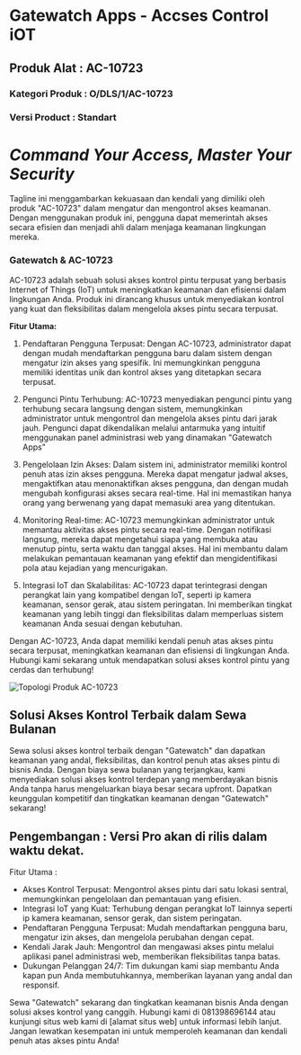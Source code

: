 # Gatewatch Apps - Accses Control iOT
## Produk Alat : AC-10723
### Kategori Produk : O/DLS/1/AC-10723
### Versi Product : Standart

# *Command Your Access, Master Your Security*

Tagline ini menggambarkan kekuasaan dan kendali yang dimiliki oleh produk "AC-10723" dalam mengatur dan mengontrol akses keamanan. Dengan menggunakan produk ini, pengguna dapat memerintah akses secara efisien dan menjadi ahli dalam menjaga keamanan lingkungan mereka.

### Gatewatch & AC-10723

AC-10723 adalah sebuah solusi akses kontrol pintu terpusat yang berbasis Internet of Things (IoT) untuk meningkatkan keamanan dan efisiensi dalam lingkungan Anda. Produk ini dirancang khusus untuk menyediakan kontrol yang kuat dan fleksibilitas dalam mengelola akses pintu secara terpusat.

**Fitur Utama:**
1. Pendaftaran Pengguna Terpusat: Dengan AC-10723, administrator dapat dengan mudah mendaftarkan pengguna baru dalam sistem dengan mengatur izin akses yang spesifik. Ini memungkinkan pengguna memiliki identitas unik dan kontrol akses yang ditetapkan secara terpusat.

2. Pengunci Pintu Terhubung: AC-10723 menyediakan pengunci pintu yang terhubung secara langsung dengan sistem, memungkinkan administrator untuk mengontrol dan mengelola akses pintu dari jarak jauh. Pengunci dapat dikendalikan melalui antarmuka yang intuitif menggunakan panel administrasi web yang dinamakan "Gatewatch Apps"

3. Pengelolaan Izin Akses: Dalam sistem ini, administrator memiliki kontrol penuh atas izin akses pengguna. Mereka dapat mengatur jadwal akses, mengaktifkan atau menonaktifkan akses pengguna, dan dengan mudah mengubah konfigurasi akses secara real-time. Hal ini memastikan hanya orang yang berwenang yang dapat memasuki area yang ditentukan.

4. Monitoring Real-time: AC-10723 memungkinkan administrator untuk memantau aktivitas akses pintu secara real-time. Dengan notifikasi langsung, mereka dapat mengetahui siapa yang membuka atau menutup pintu, serta waktu dan tanggal akses. Hal ini membantu dalam melakukan pemantauan keamanan yang efektif dan mengidentifikasi pola atau kejadian yang mencurigakan.

5. Integrasi IoT dan Skalabilitas: AC-10723 dapat terintegrasi dengan perangkat lain yang kompatibel dengan IoT, seperti ip kamera keamanan, sensor gerak, atau sistem peringatan. Ini memberikan tingkat keamanan yang lebih tinggi dan fleksibilitas dalam memperluas sistem keamanan Anda sesuai dengan kebutuhan.

Dengan AC-10723, Anda dapat memiliki kendali penuh atas akses pintu secara terpusat, meningkatkan keamanan dan efisiensi di lingkungan Anda. Hubungi kami sekarang untuk mendapatkan solusi akses kontrol pintu yang cerdas dan terhubung!

![Topologi Produk AC-10723](https://drive.google.com/file/d/1ExI7psgz2Nj-qR1_E3FfNFbmZnWPTdiK/view?usp=sharing)

## Solusi Akses Kontrol Terbaik dalam Sewa Bulanan

Sewa solusi akses kontrol terbaik dengan "Gatewatch" dan dapatkan keamanan yang andal, fleksibilitas, dan kontrol penuh atas akses pintu di bisnis Anda. Dengan biaya sewa bulanan yang terjangkau, kami menyediakan solusi akses kontrol terdepan yang memberdayakan bisnis Anda tanpa harus mengeluarkan biaya besar secara upfront. Dapatkan keunggulan kompetitif dan tingkatkan keamanan dengan "Gatewatch" sekarang!

## Pengembangan : Versi Pro akan di rilis dalam waktu dekat.

Fitur Utama :
- Akses Kontrol Terpusat: Mengontrol akses pintu dari satu lokasi sentral, memungkinkan pengelolaan dan pemantauan yang efisien.
- Integrasi IoT yang Kuat: Terhubung dengan perangkat IoT lainnya seperti ip kamera keamanan, sensor gerak, dan sistem peringatan.
- Pendaftaran Pengguna Terpusat: Mudah mendaftarkan pengguna baru, mengatur izin akses, dan mengelola perubahan dengan cepat.
- Kendali Jarak Jauh: Mengontrol dan mengawasi akses pintu melalui aplikasi panel administrasi web, memberikan fleksibilitas tanpa batas.
- Dukungan Pelanggan 24/7: Tim dukungan kami siap membantu Anda kapan pun Anda membutuhkannya, memberikan layanan yang andal dan responsif.

Sewa "Gatewatch" sekarang dan tingkatkan keamanan bisnis Anda dengan solusi akses kontrol yang canggih. Hubungi kami di 081398696144 atau kunjungi situs web kami di [alamat situs web] untuk informasi lebih lanjut. Jangan lewatkan kesempatan ini untuk memperoleh keamanan dan kendali penuh atas akses pintu Anda!
